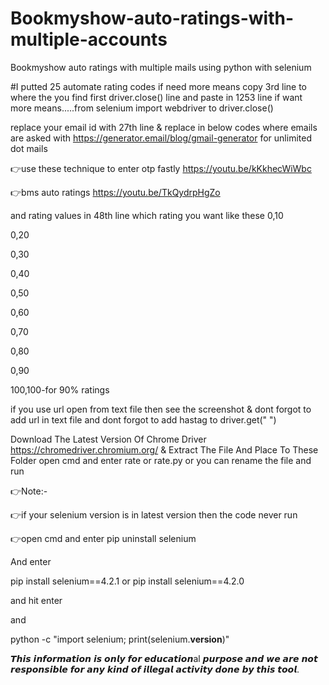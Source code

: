 # Bookmyshow-auto-ratings-with-multiple-accounts
Bookmyshow auto ratings with multiple mails using python with selenium

#I putted 25 automate rating codes if need more means copy 3rd line to where the you find first driver.close() line and paste in 1253 line if want more means.....from selenium import webdriver to driver.close()

replace your email id with 27th line & replace in below codes where emails are asked with 
https://generator.email/blog/gmail-generator for unlimited dot mails 

👉use these technique to enter otp fastly
https://youtu.be/kKkhecWiWbc

👉bms auto ratings
https://youtu.be/TkQydrpHgZo

and rating values in 48th line which rating you want like these
0,10

0,20

0,30

0,40

0,50

0,60

0,70

0,80

0,90

100,100-for 90% ratings

if you use url open from text file then see the screenshot & dont forgot to add url in text file and dont forgot to add hastag to driver.get("   ") 

Download The Latest Version Of Chrome Driver https://chromedriver.chromium.org/ & Extract The File And Place To These Folder open cmd and enter rate or rate.py or you can rename the file and run

👉Note:-

👉if your selenium version is in latest version then 
the code never run 

👉open cmd and enter pip uninstall selenium

And enter 

pip install selenium==4.2.1
or
pip install selenium==4.2.0

and hit enter 

and 

python -c "import selenium; print(selenium.__version__)"
<to check the current version of selenium>

𝙏𝙝𝙞𝙨 𝙞𝙣𝙛𝙤𝙧𝙢𝙖𝙩𝙞𝙤𝙣 𝙞𝙨 𝙤𝙣𝙡𝙮 𝙛𝙤𝙧 𝙚𝙙𝙪𝙘𝙖𝙩𝙞𝙤𝙣al 𝙥𝙪𝙧𝙥𝙤𝙨𝙚 𝙖𝙣𝙙 𝙬𝙚 𝙖𝙧𝙚 𝙣𝙤𝙩 𝙧𝙚𝙨𝙥𝙤𝙣𝙨𝙞𝙗𝙡𝙚 𝙛𝙤𝙧 𝙖𝙣𝙮 𝙠𝙞𝙣𝙙 𝙤𝙛 𝙞𝙡𝙡𝙚𝙜𝙖𝙡 𝙖𝙘𝙩𝙞𝙫𝙞𝙩𝙮 𝙙𝙤𝙣𝙚 𝙗𝙮 𝙩𝙝𝙞𝙨 𝙩𝙤𝙤𝙡.

